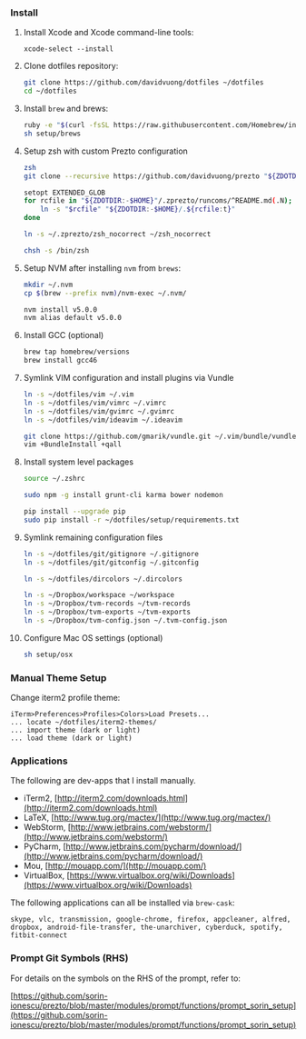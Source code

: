 ### Install

1. Install Xcode and Xcode command-line tools:

    ```
    xcode-select --install
    ```

1. Clone dotfiles repository:

    ```bash
    git clone https://github.com/davidvuong/dotfiles ~/dotfiles
    cd ~/dotfiles
    ```

1. Install `brew` and brews:

    ```bash
    ruby -e "$(curl -fsSL https://raw.githubusercontent.com/Homebrew/install/master/install)"
    sh setup/brews
    ```

1. Setup zsh with custom Prezto configuration

    ```bash
    zsh
    git clone --recursive https://github.com/davidvuong/prezto "${ZDOTDIR:-$HOME}/.zprezto"

    setopt EXTENDED_GLOB
    for rcfile in "${ZDOTDIR:-$HOME}"/.zprezto/runcoms/^README.md(.N); do
        ln -s "$rcfile" "${ZDOTDIR:-$HOME}/.${rcfile:t}"
    done

    ln -s ~/.zprezto/zsh_nocorrect ~/zsh_nocorrect

    chsh -s /bin/zsh
    ```

1. Setup NVM after installing `nvm` from `brews`:

    ```bash
    mkdir ~/.nvm
    cp $(brew --prefix nvm)/nvm-exec ~/.nvm/

    nvm install v5.0.0
    nvm alias default v5.0.0
    ```

1. Install GCC (optional)

    ```bash
    brew tap homebrew/versions
    brew install gcc46
    ```

1. Symlink VIM configuration and install plugins via Vundle

    ```bash
    ln -s ~/dotfiles/vim ~/.vim
    ln -s ~/dotfiles/vim/vimrc ~/.vimrc
    ln -s ~/dotfiles/vim/gvimrc ~/.gvimrc
    ln -s ~/dotfiles/vim/ideavim ~/.ideavim

    git clone https://github.com/gmarik/vundle.git ~/.vim/bundle/vundle
    vim +BundleInstall +qall
    ```

1. Install system level packages

    ```bash
    source ~/.zshrc

    sudo npm -g install grunt-cli karma bower nodemon

    pip install --upgrade pip
    sudo pip install -r ~/dotfiles/setup/requirements.txt
    ```

1. Symlink remaining configuration files

    ```bash
    ln -s ~/dotfiles/git/gitignore ~/.gitignore
    ln -s ~/dotfiles/git/gitconfig ~/.gitconfig

    ln -s ~/dotfiles/dircolors ~/.dircolors

    ln -s ~/Dropbox/workspace ~/workspace
    ln -s ~/Dropbox/tvm-records ~/tvm-records
    ln -s ~/Dropbox/tvm-exports ~/tvm-exports
    ln -s ~/Dropbox/tvm-config.json ~/.tvm-config.json
    ```

1. Configure Mac OS settings (optional)

    ```bash
    sh setup/osx
    ```

### Manual Theme Setup

Change iterm2 profile theme:

    iTerm>Preferences>Profiles>Colors>Load Presets...
    ... locate ~/dotfiles/iterm2-themes/
    ... import theme (dark or light)
    ... load theme (dark or light)

### Applications

The following are dev-apps that I install manually.

* iTerm2, [http://iterm2.com/downloads.html](http://iterm2.com/downloads.html)
* LaTeX, [http://www.tug.org/mactex/](http://www.tug.org/mactex/)
* WebStorm, [http://www.jetbrains.com/webstorm/](http://www.jetbrains.com/webstorm/)
* PyCharm, [http://www.jetbrains.com/pycharm/download/](http://www.jetbrains.com/pycharm/download/)
* Mou, [http://mouapp.com/](http://mouapp.com/)
* VirtualBox, [https://www.virtualbox.org/wiki/Downloads](https://www.virtualbox.org/wiki/Downloads)

The following applications can all be installed via `brew-cask`:

```
skype, vlc, transmission, google-chrome, firefox, appcleaner, alfred, dropbox, android-file-transfer, the-unarchiver, cyberduck, spotify, fitbit-connect
```

### Prompt Git Symbols (RHS)

For details on the symbols on the RHS of the prompt, refer to:

[https://github.com/sorin-ionescu/prezto/blob/master/modules/prompt/functions/prompt_sorin_setup](https://github.com/sorin-ionescu/prezto/blob/master/modules/prompt/functions/prompt_sorin_setup)
